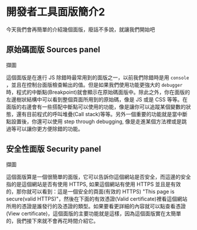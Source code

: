 
# 開發者工具面版簡介2

今天我們會再簡單的介紹幾個面版，廢話不多說，就讓我們開始吧

## 原始碼面版 Sources panel
擷圖

這個面版是在進行 JS 除錯時最常用到的面版之一，以前我們除錯時是用 `console` ，並且在控制台面版檢查輸出的值。但是如果我們使用功能更強大的 `debugger` 時，程式的中斷點(Breakpoint)就會顯示在原始碼面版中。除此之外，你在面版的左邊樹狀結構中可以看到整個頁面所用到的原始碼，像是 JS 或是 CSS 等等。在面版的右邊會有一些搭配中斷點可以使用的功能，像是讓你可以追蹤某個變數的狀態，還有目前程式的呼叫堆疊(Call stack)等等。另外一個重要的功能就是當中斷點設置後，你還可以使用 step through debugging, 像是走進某個方法裡或是跳過等可以讓你更方便除錯的功能。

## 安全性面版 Security panel
擷圖

這個面版算是一個很簡單的面版，它可以告訴你這個網站是否安全，而這邊的安全指的是這個網站是否有使用 HTTPS, 如果這個網站有使用 HTTPS 並且是有效的，那你就可以看到：這是一個安全的頁面(有效的 HTTPS) "This page is secure(valid HTTPS)"，然後在下面的有效憑證(Valid certificate)裡看這個網站所用的憑證是誰發行的及憑證的類型。如果要看更詳細的內容就可以點查看憑證(View certificate)，這個面版的主要功能就是這樣，因為這個面版實在太簡單的，我們接下來就不會再花時間介紹它。


